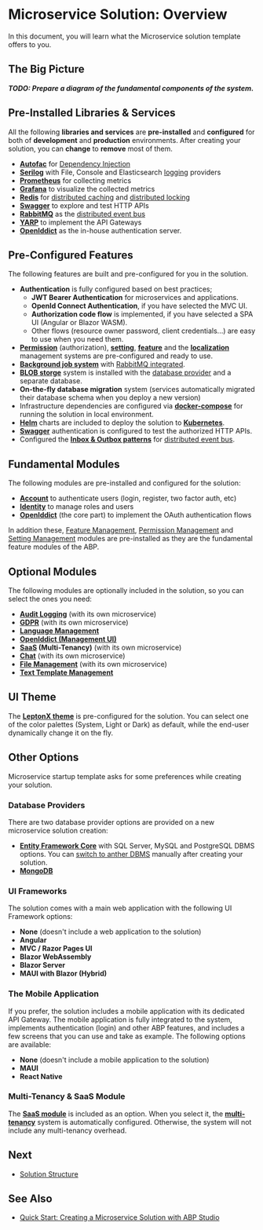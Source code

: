 # Microservice Solution: Overview

In this document, you will learn what the Microservice solution template offers to you.

## The Big Picture

***TODO: Prepare a diagram of the fundamental components of the system.***

## Pre-Installed Libraries & Services

All the following **libraries and services** are **pre-installed** and **configured** for both of **development** and **production** environments. After creating your solution, you can **change** to **remove** most of them.

* **[Autofac](https://autofac.org/)** for [Dependency Injection](../../framework/fundamentals/dependency-injection.md)
* **[Serilog](https://serilog.net/)** with File, Console and Elasticsearch [logging](../../framework/fundamentals/logging.md) providers
* **[Prometheus](https://prometheus.io/)** for collecting metrics
* **[Grafana](https://grafana.com/)** to visualize the collected metrics
* **[Redis](https://redis.io/)** for [distributed caching](../../framework/fundamentals/caching.md) and [distributed locking](../../framework/infrastructure/distributed-locking.md)
* **[Swagger](https://swagger.io/)** to explore and test HTTP APIs
* **[RabbitMQ](https://www.rabbitmq.com/)** as the [distributed event bus](../../framework/infrastructure/event-bus/distributed/index.md)
* **[YARP](https://microsoft.github.io/reverse-proxy/)** to implement the API Gateways
* **[OpenIddict](https://github.com/openiddict/openiddict-core)** as the in-house authentication server.

## Pre-Configured Features

The following features are built and pre-configured for you in the solution.

* **Authentication** is fully configured based on best practices;
  * **JWT Bearer Authentication** for microservices and applications.
  * **OpenId Connect Authentication**, if you have selected the MVC UI.
  * **Authorization code flow** is implemented, if you have selected a SPA UI (Angular or Blazor WASM).
  * Other flows (resource owner password, client credentials...) are easy to use when you need them.
* **[Permission](../../framework/fundamentals/authorization.md)** (authorization), **[setting](../../framework/fundamentals/settings.md)**, **[feature](../../framework/infrastructure/features.md)** and the **[localization](../../framework/fundamentals/localization.md)** management systems are pre-configured and ready to use.
* **[Background job system](../../framework/infrastructure/background-jobs/index.md)** with [RabbitMQ integrated](../../framework/infrastructure/background-jobs/rabbitmq.md).
* **[BLOB storge](../../framework/infrastructure/blob-storing/index.md)** system is installed with the [database provider](../../framework/infrastructure/blob-storing/database.md) and a separate database.
* **On-the-fly database migration** system (services automatically migrated their database schema when you deploy a new version)
* Infrastructure dependencies are configured via **[docker-compose](https://docs.docker.com/compose/)** for running the solution in local environment.
* **[Helm](https://helm.sh/)** charts are included to deploy the solution to **[Kubernetes](https://kubernetes.io/)**.
* **[Swagger](https://swagger.io/)** authentication is configured to test the authorized HTTP APIs.
* Configured the **[Inbox & Outbox patterns](../../framework/infrastructure/event-bus/distributed/index.md#outbox--inbox-for-transactional-events)** for [distributed event bus](../../framework/infrastructure/event-bus/distributed/index.md).

## Fundamental Modules

The following modules are pre-installed and configured for the solution:

* **[Account](../../modules/account.md)** to authenticate users (login, register, two factor auth, etc)
* **[Identity](../../modules/identity.md)** to manage roles and users
* **[OpenIddict](../../modules/openiddict.md)** (the core part) to implement the OAuth authentication flows

In addition these, [Feature Management](../../modules/feature-management.md), [Permission Management](../../modules/permission-management.md) and [Setting Management](../../modules/setting-management.md) modules are pre-installed as they are the fundamental feature modules of the ABP.

## Optional Modules

The following modules are optionally included in the solution, so you can select the ones you need:

* **[Audit Logging](../../modules/audit-logging.md)** (with its own microservice)
* **[GDPR](../../modules/gdpr.md)** (with its own microservice)
* **[Language Management](../../modules/language-management.md)**
* **[OpenIddict (Management UI)](../../modules/openiddict.md)**
* **[SaaS](../../modules/saas.md) (Multi-Tenancy)** (with its own microservice)
* **[Chat](../../modules/chat.md)** (with its own microservice)
* **[File Management](../../modules/file-management.md)** (with its own microservice)
* **[Text Template Management](../../modules/text-template-management.md)**

## UI Theme

The **[LeptonX theme](https://leptontheme.com/)** is pre-configured for the solution. You can select one of the color palettes (System, Light or Dark) as default, while the end-user dynamically change it on the fly.

## Other Options

Microservice startup template asks for some preferences while creating your solution.

### Database Providers

There are two database provider options are provided on a new microservice solution creation:

* **[Entity Framework Core](../../framework/data/entity-framework-core/index.md)** with SQL Server, MySQL and PostgreSQL DBMS options. You can [switch to anther DBMS](../../framework/data/entity-framework-core/other-dbms.md) manually after creating your solution.
* **[MongoDB](../../framework/data/mongodb/index.md)**

### UI Frameworks

The solution comes with a main web application with the following UI Framework options:

* **None** (doesn't include a web application to the solution)
* **Angular**
* **MVC / Razor Pages UI**
* **Blazor WebAssembly**
* **Blazor Server**
* **MAUI with Blazor (Hybrid)**

### The Mobile Application

If you prefer, the solution includes a mobile application with its dedicated API Gateway. The mobile application is fully integrated to the system, implements authentication (login) and other ABP features, and includes a few screens that you can use and take as example. The following options are available:

* **None** (doesn't include a mobile application to the solution)
* **MAUI**
* **React Native**

### Multi-Tenancy & SaaS Module

The **[SaaS module](../../modules/saas.md)** is included as an option. When you select it, the **[multi-tenancy](../../framework/architecture/multi-tenancy/index.md)** system is automatically configured. Otherwise, the system will not include any multi-tenancy overhead.

## Next

* [Solution Structure](solution-structure.md)

## See Also

* [Quick Start: Creating a Microservice Solution with ABP Studio](../../get-started/microservice.md)

